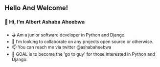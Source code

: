 ## Hello And Welcome!

###  👋 Hi, I’m Albert Ashaba Aheebwa
- ⛳ Am a junior software developer in Python and Django.
- 💞️ I’m looking to collaborate on any projects open source or otherwise.
- 📫 You can reach me via twitter @ashabaheebwa
- 🚩 GOAL is to become the 'go to guy' for those interested in Python and Django.



<!---
TrippleA-Ashaba/TrippleA-Ashaba is a ✨ special ✨ repository because its `README.md` (this file) appears on your GitHub profile.
You can click the Preview link to take a look at your changes.
--->
